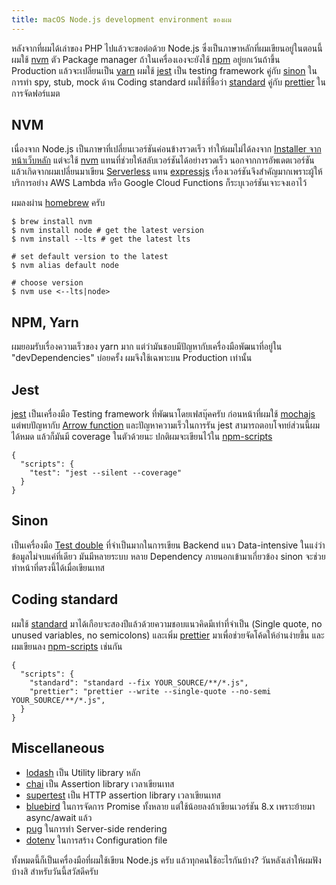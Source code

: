 ```yaml
---
title: macOS Node.js development environment ของผม
---
```


หลังจากที่ผมได้เล่าของ PHP ไปแล้วจะขอต่อด้วย Node.js ซึ่งเป็นภาษาหลักที่ผมเขียนอยู่ในตอนนี้ ผมใช้ [nvm](https://github.com/creationix/nvm) ตัว Package manager ถ้าในเครื่องเองจะยังใช้ [npm](https://github.com/npm/npm) อยู่ยกเว้นถ้าขึ้น Production แล้วจะเปลี่ยนเป็น [yarn](https://github.com/yarnpkg/yarn) ผมใช้ [jest](https://facebook.github.io/jest/) เป็น testing framework คู่กับ [sinon](http://sinonjs.org/) ในการทำ spy, stub, mock ด้าน Coding standard ผมใช้ที่ชื่อว่า [standard](https://standardjs.com/) คู่กับ [prettier](https://github.com/prettier/prettier) ในการจัดฟอร์แมต

## NVM

เนื่องจาก Node.js เป็นภาษาที่เปลี่ยนเวอร์ชันค่อนข้างรวดเร็ว ทำให้ผมไม่ได้ลงจาก [Installer จากหน้าเว็บหลัก](https://nodejs.org/en/download/) แต่จะใช้  [nvm](https://github.com/creationix/nvm) แทนที่ช่วยให้สลับเวอร์ชันได้อย่างรวดเร็ว นอกจากการอัพเดตเวอร์ชันแล้วเกิดจากผมเปลี่ยนมาเขียน [Serverless](https://github.com/serverless/serverless) แทน [expressjs](https://expressjs.com/) เรื่องเวอร์ชันจึงสำคัญมากเพราะผู้ให้บริการอย่าง AWS Lambda หรือ Google Cloud Functions ก็ระบุเวอร์ชันเจาะจงเอาไว้

ผมลงผ่าน [homebrew](https://brew.sh/) ครับ

```
$ brew install nvm
$ nvm install node # get the latest version
$ nvm install --lts # get the latest lts

# set default version to the latest
$ nvm alias default node

# choose version
$ nvm use <--lts|node>
```

## NPM, Yarn

ผมยอมรับเรื่องความเร็วของ yarn มาก แต่ว่ามันชอบมีปัญหากับเครื่องมือพัฒนาที่อยู่ใน "devDependencies" บ่อยครั้ง ผมจึงใช้เฉพาะบน Production เท่านั้น

## Jest

[jest](https://facebook.github.io/jest/) เป็นเครื่องมือ Testing framework ที่พัฒนาโดยเฟสบุ๊คครับ ก่อนหน้าที่ผมใช้ [mochajs](https://mochajs.org/) แต่พบปัญหากับ [Arrow function](https://mochajs.org/#arrow-functions) และปัญหาความเร็วในการรัน jest สามารถตอบโจทย์ส่วนนี้ผมได้หมด แล้วก็มันมี coverage ในตัวด้วยนะ ปกติผมจะเขียนไว้ใน [npm-scripts](https://docs.npmjs.com/misc/scripts)

```
{
  "scripts": {
    "test": "jest --silent --coverage"
  }
}
```

## Sinon

เป็นเครื่องมือ [Test double](https://martinfowler.com/bliki/TestDouble.html) ที่จำเป็นมากในการเขียน Backend แนว Data-intensive ในแง่ว่าข้อมูลไม่จบแค่ที่เดียว มันมีหลายระบบ หลาย Dependency ภายนอกเข้ามาเกี่ยวข้อง sinon จะช่วยทำหน้าที่ตรงนี้ได้เมื่อเขียนเทส

## Coding standard

ผมใช้ [standard](https://standardjs.com/) มาได้เกือบจะสองปีแล้วด้วยความชอบแนวคิดมีเท่าที่จำเป็น (Single quote, no unused variables, no semicolons) และเพิ่ม [prettier](https://github.com/prettier/prettier) มาเพื่อช่วยจัดโค้ดให้อ่านง่ายขึ้น และผมเขียนลง [npm-scripts](https://docs.npmjs.com/misc/scripts) เช่นกัน

```
{
  "scripts": {
    "standard": "standard --fix YOUR_SOURCE/**/*.js",
    "prettier": "prettier --write --single-quote --no-semi YOUR_SOURCE/**/*.js",
  }
}
```

## Miscellaneous

* [lodash](https://lodash.com/) เป็น Utility library หลัก
* [chai](http://chaijs.com/) เป็น Assertion library เวลาเขียนเทส
* [supertest](https://github.com/visionmedia/supertest) เป็น HTTP assertion library เวลาเขียนเทส
* [bluebird](http://bluebirdjs.com/docs/getting-started.html) ในการจัดการ Promise ทั้งหลาย แต่ใช้น้อยลงถ้าเขียนเวอร์ชัน 8.x เพราะย้ายมา async/await แล้ว
* [pug](https://pugjs.org/api/getting-started.html) ในการทำ Server-side rendering
* [dotenv](https://github.com/motdotla/dotenv) ในการสร้าง Configuration file

ทั้งหมดนี้ก็เป็นเครื่องมือที่ผมใช้เขียน Node.js ครับ แล้วทุกคนใช้อะไรกันบ้าง? วันหลังเล่าให้ผมฟังบ้างสิ สำหรับวันนี้สวัสดีครับ